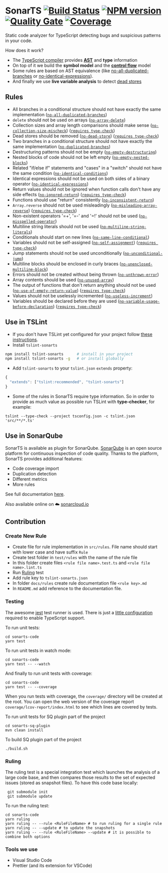 # SonarTS [![Build Status](https://travis-ci.org/SonarSource/SonarTS.svg?branch=master)](https://travis-ci.org/SonarSource/SonarTS) [![NPM version](https://badge.fury.io/js/tslint-sonarts.svg)](http://badge.fury.io/js/tslint-sonarts) [![Quality Gate](https://next.sonarqube.com/sonarqube/api/badges/gate?key=sonarts)](https://next.sonarqube.com/sonarqube/dashboard?id=sonarts) [![Coverage](https://next.sonarqube.com/sonarqube/api/badges/measure?key=sonarts&metric=coverage)](https://next.sonarqube.com/sonarqube/component_measures/domain/Coverage?id=sonarts)
Static code analyzer for TypeScript detecting bugs and suspicious patterns in your code.

How does it work?
* The [TypeScript compiler](https://github.com/Microsoft/TypeScript/wiki/Using-the-Compiler-API) provides [**AST**](https://en.wikipedia.org/wiki/Abstract_syntax_tree) and **type** information
* On top of it we build the **symbol model** and the [**control flow**](https://en.wikipedia.org/wiki/Control_flow_graph) model
* Some rules are based on AST equivalence (like [no-all-duplicated-branches][`no-all-duplicated-branches`] or [no-identical-expressions][`no-identical-expressions`]).
* And finally we use **live variable analysis** to detect [dead stores][`no-dead-store`]

## Rules

* All branches in a conditional structure should not have exactly the same implementation ([`no-all-duplicated-branches`])
* `delete` should not be used on arrays ([`no-array-delete`])
* Collection sizes and array length comparisons should make sense ([`no-collection-size-mischeck`]) ([`requires type-check`])
* Dead stores should be removed ([`no-dead-store`]) ([`requires type-check`])
* Two branches in a conditional structure should not have exactly the same implementation ([`no-duplicated-branches`])
* Destructuring patterns should not be empty ([`no-empty-destructuring`])
* Nested blocks of code should not be left empty ([`no-empty-nested-blocks`])
* Related "if/else if" statements and "cases" in a "switch" should not have the same condition ([`no-identical-conditions`])
* Identical expressions should not be used on both sides of a binary operator ([`no-identical-expressions`])
* Return values should not be ignored when function calls don't have any side effects ([`no-ignored-return`]) ([`requires type-check`])
* Functions should use "return" consistently ([`no-inconsistent-return`])
* `Array.reverse` should not be used misleadingly ([`no-misleading-array-reverse`]) ([`requires type-check`])
* Non-existent operators '=+', '=-' and '=!' should not be used ([`no-misspelled-operator`])
* Multiline string literals should not be used ([`no-multiline-string-literals`])
* Conditionals should start on new lines ([`no-same-line-conditional`])
* Variables should not be self-assigned ([`no-self-assignment`]) ([`requires type-check`])
* Jump statements should not be used unconditionally ([`no-unconditional-jump`])
* Multiline blocks should be enclosed in curly braces ([`no-unenclosed-multiline-block`])
* Errors should not be created without being thrown ([`no-unthrown-error`])
* Array contents should be used ([`no-unused-array`])
* The output of functions that don't return anything should not be used ([`no-use-of-empty-return-value`]) ([`requires type-check`])
* Values should not be uselessly incremented ([`no-useless-increment`])
* Variables should be declared before they are used ([`no-variable-usage-before-declaration`]) ([`requires type-check`])

[`no-all-duplicated-branches`]: ./sonarts-core/docs/rules/no-all-duplicated-branches.md
[`no-array-delete`]: ./sonarts-core/docs/rules/no-array-delete.md
[`no-collection-size-mischeck`]: ./sonarts-core/docs/rules/no-collection-size-mischeck.md
[`no-dead-store`]: ./sonarts-core/docs/rules/no-dead-store.md
[`no-duplicated-branches`]: ./sonarts-core/docs/rules/no-duplicated-branches.md
[`no-empty-destructuring`]: ./sonarts-core/docs/rules/no-empty-destructuring.md
[`no-empty-nested-blocks`]: ./sonarts-core/docs/rules/no-empty-nested-blocks.md
[`no-identical-conditions`]: ./sonarts-core/docs/rules/no-identical-conditions.md
[`no-identical-expressions`]: ./sonarts-core/docs/rules/no-identical-expressions.md
[`no-ignored-return`]: ./sonarts-core/docs/rules/no-ignored-return.md
[`no-inconsistent-return`]: ./sonarts-core/docs/rules/no-inconsistent-return.md
[`no-misleading-array-reverse`]: ./sonarts-core/docs/rules/no-misleading-array-reverse.md
[`no-misspelled-operator`]: ./sonarts-core/docs/rules/no-misspelled-operator.md
[`no-multiline-string-literals`]: ./sonarts-core/docs/rules/no-multiline-string-literals.md
[`no-same-line-conditional`]: ./sonarts-core/docs/rules/no-same-line-conditional.md
[`no-self-assignment`]: ./sonarts-core/docs/rules/no-self-assignment.md
[`no-unconditional-jump`]: ./sonarts-core/docs/rules/no-unconditional-jump.md
[`no-unenclosed-multiline-block`]: ./sonarts-core/docs/rules/no-unenclosed-multiline-block.md
[`no-unthrown-error`]: ./sonarts-core/docs/rules/no-unthrown-error.md
[`no-unused-array`]: ./sonarts-core/docs/rules/no-unused-array.md
[`no-use-of-empty-return-value`]: ./sonarts-core/docs/rules/no-use-of-empty-return-value.md
[`no-useless-increment`]: ./sonarts-core/docs/rules/no-useless-increment.md
[`no-variable-usage-before-declaration`]: ./sonarts-core/docs/rules/no-variable-usage-before-declaration.md

[`requires type-check`]: https://palantir.github.io/tslint/usage/type-checking/

## Use in TSLint
* If you don't have TSLint yet configured for your project follow [these instructions](https://github.com/palantir/tslint#installation--usage).
* Install `tslint-sonarts`
```sh
npm install tslint-sonarts      # install in your project
npm install tslint-sonarts -g   # or install globally
```

* Add `tslint-sonarts` to your `tslint.json` `extends` property:
```javascript
{
  "extends": ["tslint:recommended", "tslint-sonarts"]
}
```
* Some of the rules in SonarTS require type information. So in order to provide as much value as possible run TSLint with **type-checker**, for example:
```
tslint --type-check --project tsconfig.json -c tslint.json 'src/**/*.ts'
```

## Use in SonarQube
SonarTS is available as plugin for SonarQube. [SonarQube](https://www.sonarqube.org/) is an open source platform for continuous inspection of code quality. 
Thanks to the platform, SonarTS provides additional features:
* Code coverage import
* Duplication detection
* Different metrics
* More rules

See full documentation [here](https://docs.sonarqube.org/display/PLUG/SonarTS).

Also available online on :cloud: [sonarcloud.io](https://sonarcloud.io/)

## Contribution

### Create New Rule

* Create file for rule implementation in `src/rules`. File name should start with lower case and have suffix `Rule`
* Create test folder in `test/rules` with the name of the rule file
* In this folder create files `<rule file name>.test.ts` and `<rule file name>.lint.ts`
* Run [Ruling](#ruling) test
* Add rule key to `tslint-sonarts.json`
* In folder `docs/rules` create rule documentation file `<rule key>.md`
* In `README.md` add reference to the documentation file.

### Testing

The awesome [jest](http://facebook.github.io/jest/) test runner is used. There is just a 
[little configuration](https://github.com/SonarSource/SonarTS/blob/master/jest.config.js) required 
to enable TypeScript support.

To run unit tests:
```
cd sonarts-code
yarn test
```

To run unit tests in watch mode:
```
cd sonarts-code
yarn test -- --watch
```

And finally to run unit tests with coverage:
```
cd sonarts-code
yarn test -- --coverage
```
When you run tests with coverage, the `coverage/` directory will be created at the root. You can
open the web version of the coverage report `coverage/lcov-report/index.html` to see which lines are covered by tests.

To run unit tests for SQ plugin part of the project
```
cd sonarts-sq-plugin
mvn clean install
```

To build SQ plugin part of the project
```
./build.sh
```

### <a name="ruling"></a>Ruling

The ruling test is a special integration test which launches the analysis of a large code base, 
and then compares those results to the set of expected issues (stored as snapshot files). 
To have this code base locally:
```
 git submodule init
 git submodule update
```

To run the ruling test:
```
cd sonarts-code
yarn ruling
yarn ruling -- --rule <RuleFileName> # to run ruling for a single rule
yarn ruling -- --update # to update the snapshots
yarn ruling -- --rule <RuleFileName> --update # it is possible to combine both options
```

### Tools we use
* Visual Studio Code
* Prettier (and its extension for VSCode)
